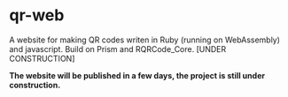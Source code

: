 # qr-web
A website for making QR codes writen in Ruby (running on WebAssembly) and javascript. Build on Prism and RQRCode_Core. [UNDER CONSTRUCTION]

**The website will be published in a few days, the project is still under construction.**
